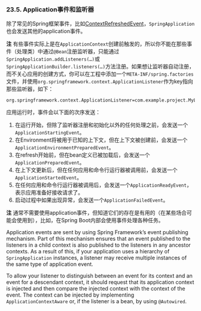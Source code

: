 ### 23.5. Application事件和监听器

除了常见的Spring框架事件，比如[ContextRefreshedEvent](https://docs.spring.io/spring/docs/5.0.4.RELEASE/javadoc-api/org/springframework/context/event/ContextRefreshedEvent.html)，`SpringApplication`也会发送其他的application事件。

**注** 有些事件实际上是在`ApplicationContext`创建前触发的，所以你不能在那些事件（处理类）中通过`@Bean`注册监听器，只能通过`SpringApplication.addListeners(…)`或`SpringApplicationBuilder.listeners(…)`方法注册。如果想让监听器自动注册，而不关心应用的创建方式，你可以在工程中添加一个`META-INF/spring.factories`文件，并使用`org.springframework.context.ApplicationListener`作为key指向那些监听器，如下：
```properties
org.springframework.context.ApplicationListener=com.example.project.MyListener
```

应用运行时，事件会以下面的次序发送：

1. 在运行开始，但除了监听器注册和初始化以外的任何处理之前，会发送一个`ApplicationStartingEvent`。
2. 在Environment将被用于已知的上下文，但在上下文被创建前，会发送一个`ApplicationEnvironmentPreparedEvent`。
3. 在refresh开始前，但在bean定义已被加载后，会发送一个`ApplicationPreparedEvent`。
4. 在上下文更新后，但在任何应用和命令行运行器被调用前，会发送一个`ApplicationStartedEvent`。
5. 在任何应用和命令行运行器被调用后，会发送一个`ApplicationReadyEvent`，表示应用准备好接收请求了。
6. 启动过程中如果出现异常，会发送一个`ApplicationFailedEvent`。

**注** 通常不需要使用application事件，但知道它们的存在是有用的（在某些场合可能会使用到），比如，在Spring Boot内部会使用事件处理各种任务。

Application events are sent by using Spring Framework’s event publishing mechanism. Part of this mechanism ensures that an event published to the listeners in a child context is also published to the listeners in any ancestor contexts. As a result of this, if your application uses a hierarchy of `SpringApplication` instances, a listener may receive multiple instances of the same type of application event.

To allow your listener to distinguish between an event for its context and an event for a descendant context, it should request that its application context is injected and then compare the injected context with the context of the event. The context can be injected by implementing `ApplicationContextAware` or, if the listener is a bean, by using `@Autowired`.
